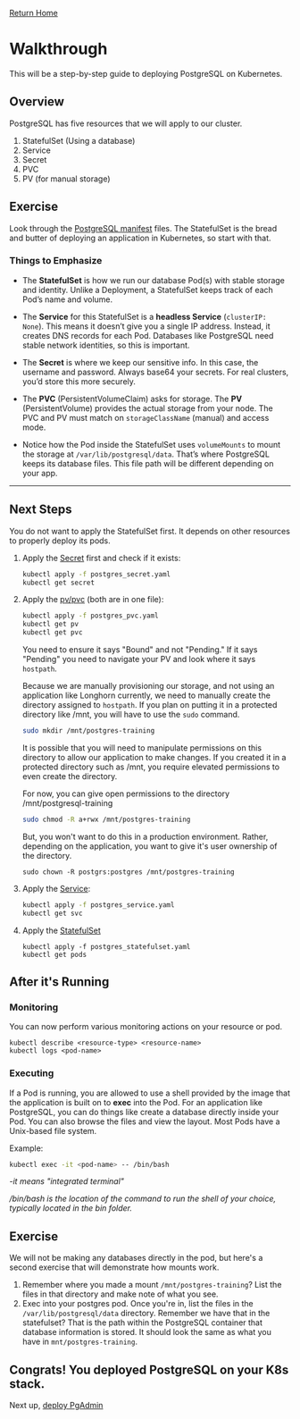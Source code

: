 [Return Home](/README.md)

# Walkthrough

This will be a step-by-step guide to deploying PostgreSQL on Kubernetes. 

## Overview
PostgreSQL has five resources that we will apply to our cluster.
1. StatefulSet (Using a database)
2. Service
3. Secret
4. PVC
5. PV (for manual storage)

## Exercise

Look through the [PostgreSQL manifest](./postgresql/) files. The StatefulSet is the bread and butter of deploying an application in Kubernetes, so start with that.

### Things to Emphasize

- The **StatefulSet** is how we run our database Pod(s) with stable storage and identity. Unlike a Deployment, a StatefulSet keeps track of each Pod’s name and volume.

- The **Service** for this StatefulSet is a **headless Service** (`clusterIP: None`).
This means it doesn’t give you a single IP address. Instead, it creates DNS records for each Pod.
Databases like PostgreSQL need stable network identities, so this is important.

- The **Secret** is where we keep our sensitive info. In this case, the username and password.
Always base64 your secrets. For real clusters, you’d store this more securely.

- The **PVC** (PersistentVolumeClaim) asks for storage.
The **PV** (PersistentVolume) provides the actual storage from your node.
The PVC and PV must match on `storageClassName` (manual) and access mode.

- Notice how the Pod inside the StatefulSet uses `volumeMounts` to mount the storage at `/var/lib/postgresql/data`.
That’s where PostgreSQL keeps its database files. This file path will be different depending on your app.

---

## Next Steps

You do not want to apply the StatefulSet first. It depends on other resources to properly deploy its pods.

1. Apply the [Secret](./postgresql/postgresql_secret.yaml) first and check if it exists:
   ```bash
   kubectl apply -f postgres_secret.yaml
   kubectl get secret
   ```

2. Apply the [pv/pvc](./postgresql/postgresql_pvc.yaml) (both are in one file):
    ```bash
    kubectl apply -f postgres_pvc.yaml
    kubectl get pv
    kubectl get pvc
    ```
    You need to ensure it says "Bound" and not "Pending." If it says "Pending" you need to navigate your PV and look where it says `hostpath`. 
    
    Because we are manually provisioning our storage, and not using an application like Longhorn currently, we need to manually create the directory assigned to `hostpath`. If you plan on putting it in a protected directory like /mnt, you will have to use the `sudo` command.

    ```bash
    sudo mkdir /mnt/postgres-training
    ```
    It is possible that you will need to manipulate permissions on this directory to allow our application to make changes. If you created it in a protected directory such as /mnt, you require elevated permissions to even create the directory. 
    
    For now, you can give open permissions to the directory /mnt/postgresql-training
    ```bash
    sudo chmod -R a+rwx /mnt/postgres-training
    ```
    But, you won't want to do this in a production environment. Rather, depending on the application, you want to give it's user ownership of the directory.
    ```
    sudo chown -R postgrs:postgres /mnt/postgres-training
    ```

3. Apply the [Service](./postgresql/postgresql_service.yaml):
    ```bash
    kubectl apply -f postgres_service.yaml
    kubectl get svc
    ```

4. Apply the [StatefulSet](./postgresql/postgresql_statefulset.yaml)
    ```
    kubectl apply -f postgres_statefulset.yaml
    kubectl get pods
    ```

## After it's Running

### Monitoring
You can now perform various monitoring actions on your resource or pod. 
```
kubectl describe <resource-type> <resource-name>
kubectl logs <pod-name>
```

### Executing
If a Pod is running, you are allowed to use a shell provided by the image that the application is built on to **exec** into the Pod. For an application like PostgreSQL, you can do things like create a database directly inside your Pod. You can also browse the files and view the layout. Most Pods have a Unix-based file system.

Example:
```bash
kubectl exec -it <pod-name> -- /bin/bash
```
*-it means "integrated terminal"*

*/bin/bash is the location of the command to run the shell of your choice, typically located in the bin folder.*

## Exercise
We will not be making any databases directly in the pod, but here's a second exercise that will demonstrate how mounts work.

1. Remember where you made a mount `/mnt/postgres-training`? List the files in that directory and make note of what you see.
2. Exec into your postgres pod. Once you're in, list the files in the `/var/lib/postgresql/data` directory. Remember we have that in the statefulset? That is the path within the PostgreSQL container that database information is stored. It should look the same as what you have in `mnt/postgres-training`.



## Congrats! You deployed PostgreSQL on your K8s stack.
Next up, [deploy PgAdmin](../L3/exercise.md)
